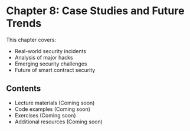 # Chapter 8: Case Studies and Future Trends

This chapter covers:

- Real-world security incidents
- Analysis of major hacks
- Emerging security challenges
- Future of smart contract security

## Contents

- Lecture materials (Coming soon)
- Code examples (Coming soon)
- Exercises (Coming soon)
- Additional resources (Coming soon)
